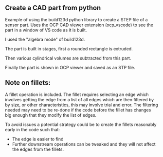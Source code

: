 ## Create a CAD part from python

Example of using the build123d python library to create a STEP file of a sensor part.
Uses the OCP CAD viewer extension (ocp_vscode) to see the part in a window of VS code as it is built.

I used the "algebra mode" of build123d.

The part is built in stages, first a rounded rectangle is extruded.

Then various  cylindrical volumes are subtracted from this part.

Finally the part is shown in OCP viewer and saved as an STP file.

## Note on fillets:
A fillet operation is included. The fillet requires selecting an edge which involves getting the edge
from a list of all edges which are then filtered by by size, or other characteristics, this may involve trial and error. 
The filtering needed may need to be re-done if the code before the fillet has changes big enough that they modify the list of edges. 

To avoid issues a potential strategy could be to create the fillets reasonably early in the code 
such that: 

* The edge is easier to find
* Further downstream operations can be tweaked and they will not affect the edges from the fillets.
